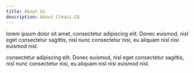 ```yaml
---
title: About Us
description: About Creasi.CO
---
```


lorem ipsum dolor sit amet, consectetur adipiscing elit. Donec euismod, nisl eget consectetur sagittis, nisl nunc consectetur nisi, eu aliquam nisl nisi euismod nisl.


consectetur adipiscing elit. Donec euismod, nisl eget consectetur sagittis, nisl nunc consectetur nisi, eu aliquam nisl nisi euismod nisl.